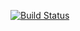 [![Build Status](https://travis-ci.org/Willianvdv/personal.png)](https://travis-ci.org/Willianvdv/personal)